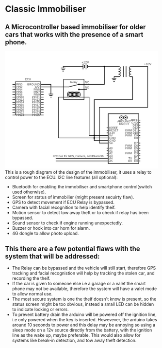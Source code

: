 # Classic Immobiliser
## A Microcontroller based immobiliser for older cars that works with the presence of a smart phone.
![circuit](circuit.png)
This is a rough diagram of the design of the immobiliser, it uses a relay to control power to the ECU.
I2C line features (all optional):
- Bluetooth for enabling the immobiliser and smartphone control(switch used otherwise).
- Screen for status of immobilier (might present secuirty flaw).
- GPS to detect movement if ECU Relay is bypassed.
- Camera with facial recognition to help identify theif.
- Motion sensor to detect tow away theft or to check if relay has been bypassed.
- Sound sensor to check if engine running unexpectedly.
- Buzzer or hook into car horn for alarm.
- 4G dongle to allow photo upload.
## This there are a few potential flaws with the system that will be addressed:
- The Relay can be bypassed and the vehicle will still start, therefore GPS tracking and facial recognistion will help by tracking the stolen car, and recording the theif.
- If the car is given to someone else i.e a garage or a valet the smart phone may not be available, therefore the system will have a valet mode to allow normal use.
- The most secure system is one the theif doesn't know is present, so the status screen might be too obvious, instead a small LED can be hidden to indicate locking or errors.
- To prevent battery drain the arduino will be powered off the ignition line, i.e only powered when the key is inserted. Howevever, the arduino takes around 10 seconds to power and this delay may be annoying so using a sleep mode on a 12v source directly from the battery, with the ignition line as the wake up, maybe preferable. This would also allow for systems like break-in detection, and tow away theft detection.
